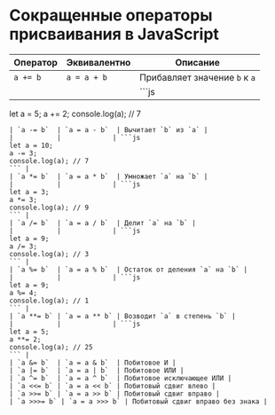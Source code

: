 # Сокращенные операторы присваивания в JavaScript

| Оператор  | Эквивалентно | Описание |
|-----------|-------------|----------|
| `a += b`  | `a = a + b`  | Прибавляет значение `b` к `a` |
|           |             | ```js
let a = 5;
a += 2;
console.log(a); // 7
``` |
| `a -= b`  | `a = a - b`  | Вычитает `b` из `a` |
|           |             | ```js
let a = 10;
a -= 3;
console.log(a); // 7
``` |
| `a *= b`  | `a = a * b`  | Умножает `a` на `b` |
|           |             | ```js
let a = 3;
a *= 3;
console.log(a); // 9
``` |
| `a /= b`  | `a = a / b`  | Делит `a` на `b` |
|           |             | ```js
let a = 9;
a /= 3;
console.log(a); // 3
``` |
| `a %= b`  | `a = a % b`  | Остаток от деления `a` на `b` |
|           |             | ```js
let a = 9;
a %= 4;
console.log(a); // 1
``` |
| `a **= b` | `a = a ** b` | Возводит `a` в степень `b` |
|           |             | ```js
let a = 5;
a **= 2;
console.log(a); // 25
``` |
| `a &= b`  | `a = a & b`  | Побитовое И |
| `a |= b`  | `a = a | b`  | Побитовое ИЛИ |
| `a ^= b`  | `a = a ^ b`  | Побитовое исключающее ИЛИ |
| `a <<= b` | `a = a << b` | Побитовый сдвиг влево |
| `a >>= b` | `a = a >> b` | Побитовый сдвиг вправо |
| `a >>>= b` | `a = a >>> b` | Побитовый сдвиг вправо без знака |
